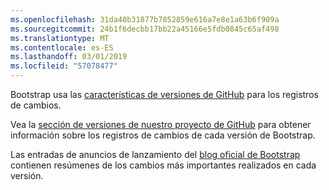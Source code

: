 ```yaml
---
ms.openlocfilehash: 31da40b31877b7852859e616a7e8e1a63b6f909a
ms.sourcegitcommit: 24b1f6decbb17bb22a45166e5fdb0845c65af498
ms.translationtype: MT
ms.contentlocale: es-ES
ms.lasthandoff: 03/01/2019
ms.locfileid: "57078477"
---
```

Bootstrap usa las [características de versiones de GitHub](https://github.com/blog/1547-release-your-software) para los registros de cambios.

Vea la [sección de versiones de nuestro proyecto de GitHub](https://github.com/twbs/bootstrap/releases) para obtener información sobre los registros de cambios de cada versión de Bootstrap.

Las entradas de anuncios de lanzamiento del [blog oficial de Bootstrap](http://blog.getbootstrap.com) contienen resúmenes de los cambios más importantes realizados en cada versión.

